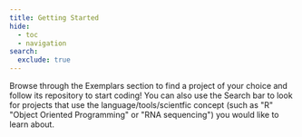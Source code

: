 ```yaml
---
title: Getting Started
hide:
  - toc
  - navigation
search:
  exclude: true
---
```


Browse through the Exemplars section to find a project of your choice and follow its repository to start coding! You can also use the Search bar to look for projects that use the language/tools/scientfic concept (such as "R" "Object Oriented Programming" or "RNA sequencing") you would like to learn about.
